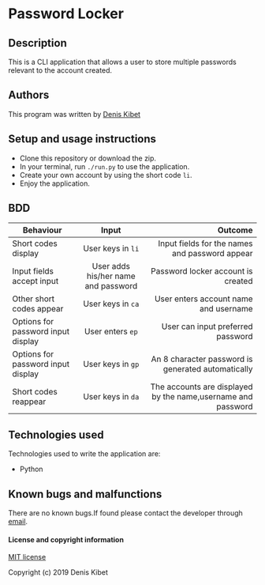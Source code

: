 # Password Locker

## Description

 This is a CLI application that allows a user to store multiple passwords relevant to the account created.

## Authors

This program was written by [Denis Kibet](https://github.com/Kibet1816)

## Setup and usage instructions

- Clone this repository or download the zip.
- In your terminal, run  `./run.py` to use the application.
- Create your own account by using the short code `li`.
- Enjoy the application.

## BDD
| Behaviour        | Input           | Outcome  |
| ------------- |:-------------:| -----:|
| Short codes display | User keys in `li` | Input fields for the names and password appear |
| Input fields accept input | User adds his/her name and password | Password locker account is created |
| Other short codes appear | User keys in `ca` | User enters account name and username |
| Options for password input display | User enters `ep` | User can input preferred password |
| Options for password input display | User keys in `gp` | An 8 character password is generated automatically |
| Short codes reappear | User keys in `da` | The accounts are displayed by the name,username and password |

## Technologies used

Technologies used to write the application are:
- Python

## Known bugs and malfunctions
There are no known bugs.If found please contact the developer through [email](https://www.gmail.com).

#### License and copyright information

[MIT license](https://github.com/Kibet1816/Password-locker/blob/master/license.md)

Copyright (c) 2019 Denis Kibet

